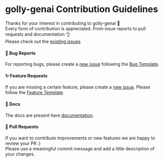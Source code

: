 # golly-genai Contribution Guidelines

Thanks for your interest in contributing to golly-genai 🙌\
Every form of contribution is appreciated. From issue reports to pull requests
and documentation 👌\
Please check out the
[existing issues](https://github.com/nandlabs/golly-genai/issues)

#### 🐛 Bug Reports

For reporting bugs, please create a
[new issue](https://github.com/nandlabs/golly-genai/issues/new/choose) following
the
[Bug Template](https://github.com/nandlabs/golly-genai/blob/main/.github/ISSUE_TEMPLATE/bug_report.md).

#### ✨ Feature Requests

If you are missing a certain feature, please create a
[new issue](https://github.com/nandlabs/golly-genai/issues/new/choose). Please
follow the
[Feature Template](https://github.com/nandlabs/golly-genai/blob/main/.github/ISSUE_TEMPLATE/feature_request.md).

#### 📝 Docs

The docs are present here
[documentation](https://github.com/nandlabs/golly-genai/blob/main/README.md).

#### 💫 Pull Requests

If you want to contribute improvements or new features we are happy to review
your PR :)\
Please use a meaningful commit message and add a little description of your
changes.
